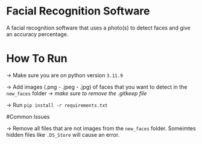 # Facial Recognition Software
A facial recognition software that uses a photo(s) to detect faces and give an accuracy percentage.


# How To Run
-> Make sure you are on python version `3.11.9`

-> Add images (.png - .jpeg - .jpg) of faces that you want to detect in the `new_faces` folder
  -> *make sure to remove the .gitkeep file*

-> Run `pip install -r requirements.txt`


#Common Issues

-> Remove all files that are not images from the `new_faces` folder. Someimtes hidden files like `.DS_Store` will cause an error.
